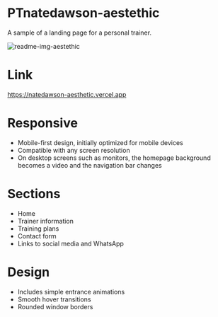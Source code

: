 # PTnatedawson-aestethic
A sample of a landing page for a personal trainer.

![readme-img-aestethic](https://github.com/user-attachments/assets/82de7f9e-3eee-480a-935d-cd636241701b)

# Link
https://natedawson-aesthetic.vercel.app

# Responsive
- Mobile-first design, initially optimized for mobile devices
- Compatible with any screen resolution
- On desktop screens such as monitors, the homepage background becomes a video and the navigation bar changes

# Sections
- Home
- Trainer information
- Training plans
- Contact form
- Links to social media and WhatsApp

# Design
- Includes simple entrance animations
- Smooth hover transitions
- Rounded window borders
